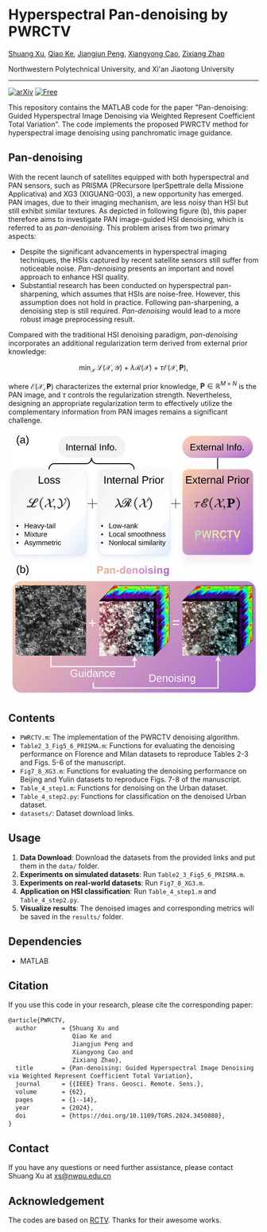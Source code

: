 # Hyperspectral Pan-denoising by PWRCTV

[Shuang Xu](https://shuangxu96.github.io/), [Qiao Ke](https://teacher.nwpu.edu.cn/qiaoke.html), [Jiangjun Peng](https://teacher.nwpu.edu.cn/pengjj), [Xiangyong Cao](https://gr.xjtu.edu.cn/en/web/caoxiangyong), [Zixiang Zhao](https://zhaozixiang1228.github.io/)

Northwestern Polytechnical University, and Xi'an Jiaotong University

-------------------------------------------
[![arXiv](https://img.shields.io/badge/arXiv-Paper-<COLOR>.svg)](https://arxiv.org/pdf/2407.06064)
[![Free](https://img.shields.io/badge/free_for_non_commercial_use-brightgreen)](#-license)

This repository contains the MATLAB code for the paper "Pan-denoising: Guided Hyperspectral Image Denoising via Weighted Represent Coefficient Total Variation". The code implements the proposed PWRCTV method for hyperspectral image denoising using panchromatic image guidance.

## Pan-denoising
With the recent launch of satellites equipped with both hyperspectral and PAN sensors, such as PRISMA (PRecursore IperSpettrale della Missione Applicativa) and XG3 (XIGUANG-003), a new opportunity has emerged. PAN images, due to their imaging mechanism, are less noisy than HSI but still exhibit similar textures. As depicted in following figure (b), this paper therefore aims to investigate PAN image-guided HSI denoising, which is referred to as _pan-denoising_. This problem arises from two primary aspects:
- Despite the significant advancements in hyperspectral imaging techniques, the HSIs captured by recent satellite sensors still suffer from noticeable noise. _Pan-denoising_ presents an important and novel approach to enhance HSI quality.
- Substantial research has been conducted on hyperspectral pan-sharpening, which assumes that HSIs are noise-free. However, this assumption does not hold in practice. Following pan-sharpening, a denoising step is still required. _Pan-denoising_ would lead to a more robust image preprocessing result.

Compared with the traditional HSI denoising paradigm, _pan-denoising_ incorporates an additional regularization term derived from external prior knowledge:

$$\min_{\mathcal{X}}\, \mathscr{L}\left( \mathcal{X},\mathcal{Y} \right)  + \lambda \mathscr{R}\left( \mathcal{X} \right)  +\tau \mathscr{E}\left( \mathcal{X},\mathbf{P} \right),$$

where $\mathscr{E}\left( \mathcal{X},\mathbf{P} \right)$ characterizes the external prior knowledge, $\mathbf{P}\in\mathbb{R}^{M\times N}$ is the PAN image, and $\tau$ controls the regularization strength. Nevertheless, designing an appropriate regularization term to effectively utilize the complementary information from PAN images remains a significant challenge.


<div align=center><img  src="pandenoising.svg"/></div>

## Contents
* `PWRCTV.m`: The implementation of the PWRCTV denoising algorithm.
* `Table2_3_Fig5_6_PRISMA.m`: Functions for evaluating the denoising performance on Florence and Milan datasets to reproduce Tables 2-3 and Figs. 5-6 of the manuscript.
* `Fig7_8_XG3.m`: Functions for evaluating the denoising performance on Beijing and Yulin datasets to reproduce Figs. 7-8 of the manuscript.
* `Table_4_step1.m`: Functions for denoising on the Urban dataset.
* `Table_4_step2.py`: Functions for classification on the denoised Urban dataset.
* `datasets/`: Dataset download links.
  
## Usage
1. **Data Download**: Download the datasets from the provided links and put them in the  `data/` folder.
2. **Experiments on simulated datasets**: Run `Table2_3_Fig5_6_PRISMA.m`.
3. **Experiments on real-world datasets**: Run `Fig7_8_XG3.m`.
4. **Application on HSI classification**: Run `Table_4_step1.m` and `Table_4_step2.py`.
5. **Visualize results**: The denoised images and corresponding metrics will be saved in the `results/` folder.

## Dependencies
* MATLAB

## Citation
If you use this code in your research, please cite the corresponding paper:
```
@article{PWRCTV,
  author       = {Shuang Xu and
                  Qiao Ke and
                  Jiangjun Peng and
                  Xiangyong Cao and
                  Zixiang Zhao},
  title        = {Pan-denoising: Guided Hyperspectral Image Denoising via Weighted Represent Coefficient Total Variation},
  journal      = {{IEEE} Trans. Geosci. Remote. Sens.},
  volume       = {62},
  pages        = {1--14},
  year         = {2024},
  doi          = {https://doi.org/10.1109/TGRS.2024.3450888},
}
```

## Contact
If you have any questions or need further assistance, please contact Shuang Xu at xs@nwpu.edu.cn

## Acknowledgement
The codes are based on [RCTV](https://github.com/andrew-pengjj/rctv). Thanks for their awesome works. 


